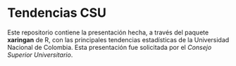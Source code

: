 # Tendencias CSU

Este repositorio contiene la presentación hecha, a través del paquete **xaringan** de R, con las principales tendencias estadísticas de la Universidad Nacional de Colombia. 
Esta presentación fue solicitada por el *Consejo Superior Universitario*.
